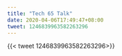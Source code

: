 ```yaml
---
title: "Tech 65 Talk"
date: 2020-04-06T17:49:47+08:00
tweet: 1246839963582263296
---
```


{{< tweet 1246839963582263296>}}
